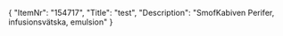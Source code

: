 {
  "ItemNr": "154717",
  "Title": "test",
  "Description": "SmofKabiven Perifer, infusionsvätska, emulsion"
}